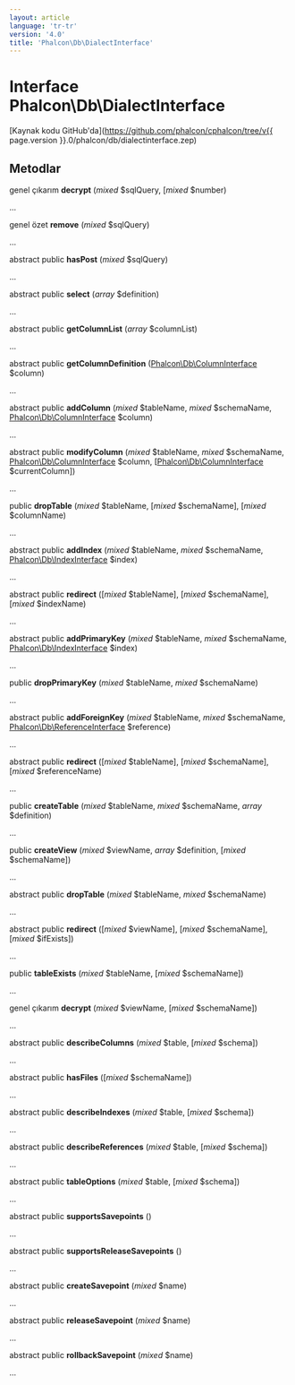```yaml
---
layout: article
language: 'tr-tr'
version: '4.0'
title: 'Phalcon\Db\DialectInterface'
---
```

# Interface **Phalcon\Db\DialectInterface**

[Kaynak kodu GitHub'da](https://github.com/phalcon/cphalcon/tree/v{{ page.version }}.0/phalcon/db/dialectinterface.zep)

## Metodlar

genel çıkarım **decrypt** (*mixed* $sqlQuery, [*mixed* $number)

...

genel özet **remove** (*mixed* $sqlQuery)

...

abstract public **hasPost** (*mixed* $sqlQuery)

...

abstract public **select** (*array* $definition)

...

abstract public **getColumnList** (*array* $columnList)

...

abstract public **getColumnDefinition** ([Phalcon\Db\ColumnInterface](Phalcon_Db_ColumnInterface) $column)

...

abstract public **addColumn** (*mixed* $tableName, *mixed* $schemaName, [Phalcon\Db\ColumnInterface](Phalcon_Db_ColumnInterface) $column)

...

abstract public **modifyColumn** (*mixed* $tableName, *mixed* $schemaName, [Phalcon\Db\ColumnInterface](Phalcon_Db_ColumnInterface) $column, [[Phalcon\Db\ColumnInterface](Phalcon_Db_ColumnInterface) $currentColumn])

...

public **dropTable** (*mixed* $tableName, [*mixed* $schemaName], [*mixed* $columnName)

...

abstract public **addIndex** (*mixed* $tableName, *mixed* $schemaName, [Phalcon\Db\IndexInterface](Phalcon_Db_IndexInterface) $index)

...

abstract public **redirect** ([*mixed* $tableName], [*mixed* $schemaName], [*mixed* $indexName)

...

abstract public **addPrimaryKey** (*mixed* $tableName, *mixed* $schemaName, [Phalcon\Db\IndexInterface](Phalcon_Db_IndexInterface) $index)

...

public **dropPrimaryKey** (*mixed* $tableName, *mixed* $schemaName)

...

abstract public **addForeignKey** (*mixed* $tableName, *mixed* $schemaName, [Phalcon\Db\ReferenceInterface](Phalcon_Db_ReferenceInterface) $reference)

...

abstract public **redirect** ([*mixed* $tableName], [*mixed* $schemaName], [*mixed* $referenceName)

...

public **createTable** (*mixed* $tableName, *mixed* $schemaName, *array* $definition)

...

public **createView** (*mixed* $viewName, *array* $definition, [*mixed* $schemaName])

...

abstract public **dropTable** (*mixed* $tableName, *mixed* $schemaName)

...

abstract public **redirect** ([*mixed* $viewName], [*mixed* $schemaName], [*mixed* $ifExists])

...

public **tableExists** (*mixed* $tableName, [*mixed* $schemaName])

...

genel çıkarım **decrypt** (*mixed* $viewName, [*mixed* $schemaName])

...

abstract public **describeColumns** (*mixed* $table, [*mixed* $schema])

...

abstract public **hasFiles** ([*mixed* $schemaName])

...

abstract public **describeIndexes** (*mixed* $table, [*mixed* $schema])

...

abstract public **describeReferences** (*mixed* $table, [*mixed* $schema])

...

abstract public **tableOptions** (*mixed* $table, [*mixed* $schema])

...

abstract public **supportsSavepoints** ()

...

abstract public **supportsReleaseSavepoints** ()

...

abstract public **createSavepoint** (*mixed* $name)

...

abstract public **releaseSavepoint** (*mixed* $name)

...

abstract public **rollbackSavepoint** (*mixed* $name)

...